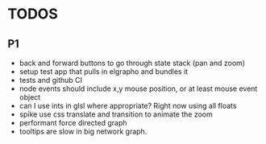 # TODOS

## P1
* back and forward buttons to go through state stack (pan and zoom)
* setup test app that pulls in elgrapho and bundles it
* tests and github CI
* node events should include x,y mouse position, or at least mouse event object
* can I use ints in glsl where appropriate? Right now using all floats
* spike use css translate and transition to animate the zoom
* performant force directed graph
* tooltips are slow in big network graph.


